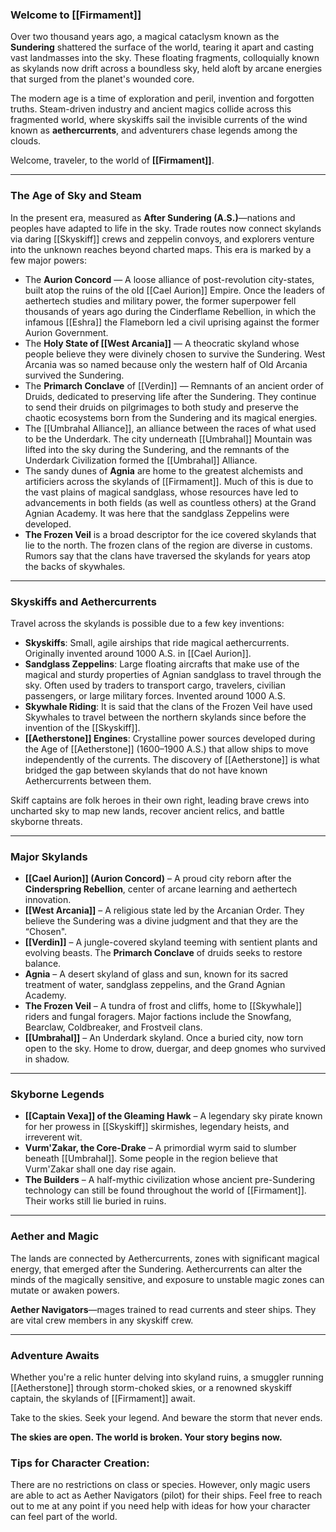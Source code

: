 ### **Welcome to [[Firmament]]**

Over two thousand years ago, a magical cataclysm known as the **Sundering** shattered the surface of the world, tearing it apart and casting vast landmasses into the sky. These floating fragments, colloquially known as skylands now drift across a boundless sky, held aloft by arcane energies that surged from the planet's wounded core.

The modern age is a time of exploration and peril, invention and forgotten truths. Steam-driven industry and ancient magics collide across this fragmented world, where skyskiffs sail the invisible currents of the wind known as **aethercurrents**, and adventurers chase legends among the clouds.

Welcome, traveler, to the world of **[[Firmament]]**.

---

### **The Age of Sky and Steam**

In the present era, measured as **After Sundering (A.S.)**—nations and peoples have adapted to life in the sky. Trade routes now connect skylands via daring [[Skyskiff]] crews and zeppelin convoys, and explorers venture into the unknown reaches beyond charted maps. This era is marked by a few major powers:

- The **Aurion Concord** — A loose alliance of post-revolution city-states, built atop the ruins of the old [[Cael Aurion]] Empire. Once the leaders of aethertech studies and military power, the former superpower fell thousands of years ago during the Cinderflame Rebellion, in which the infamous [[Eshra]] the Flameborn led a civil uprising against the former Aurion Government.
- The **Holy State of [[West Arcania]]** — A theocratic skyland whose people believe they were divinely chosen to survive the Sundering. West Arcania was so named because only the western half of Old Arcania survived the Sundering.
- The **Primarch Conclave** of [[Verdin]] — Remnants of an ancient order of Druids, dedicated to preserving life after the Sundering. They continue to send their druids on pilgrimages to both study and preserve the chaotic ecosystems born from the Sundering and its magical energies.
- The [[Umbrahal Alliance]], an alliance between the races of what used to be the Underdark. The city underneath [[Umbrahal]] Mountain was lifted into the sky during the Sundering, and the remnants of the Underdark Civilization formed the [[Umbrahal]] Alliance.
- The sandy dunes of **Agnia** are home to the greatest alchemists and artificiers across the skylands of [[Firmament]]. Much of this is due to the vast plains of magical sandglass, whose resources have led to advancements in both fields (as well as countless others) at the Grand Agnian Academy. It was here that the sandglass Zeppelins were developed.
- **The Frozen Veil** is a broad descriptor for the ice covered skylands that lie to the north. The frozen clans of the region are diverse in customs. Rumors say that the clans have traversed the skylands for years atop the backs of skywhales.

---

### **Skyskiffs and Aethercurrents**

Travel across the skylands is possible due to a few key inventions:

- **Skyskiffs**: Small, agile airships that ride magical aethercurrents. Originally invented around 1000 A.S. in [[Cael Aurion]].
- **Sandglass Zeppelins**: Large floating aircrafts that make use of the magical and sturdy properties of Agnian sandglass to travel through the sky. Often used by traders to transport cargo, travelers, civilian passengers, or large military forces. Invented around 1000 A.S.
- **Skywhale Riding**: It is said that the clans of the Frozen Veil have used Skywhales to travel between the northern skylands since before the invention of the [[Skyskiff]].
- **[[Aetherstone]] Engines**: Crystalline power sources developed during the Age of [[Aetherstone]] (1600–1900 A.S.) that allow ships to move independently of the currents. The discovery of [[Aetherstone]] is what bridged the gap between skylands that do not have known Aethercurrents between them.

Skiff captains are folk heroes in their own right, leading brave crews into uncharted sky to map new lands, recover ancient relics, and battle skyborne threats.

---

### **Major Skylands**

- **[[Cael Aurion]] (Aurion Concord)** – A proud city reborn after the **Cinderspring Rebellion**, center of arcane learning and aethertech innovation.
- **[[West Arcania]]** – A religious state led by the Arcanian Order. They believe the Sundering was a divine judgment and that they are the “Chosen".
- **[[Verdin]]** – A jungle-covered skyland teeming with sentient plants and evolving beasts. The **Primarch Conclave** of druids seeks to restore balance.
- **Agnia** – A desert skyland of glass and sun, known for its sacred treatment of water, sandglass zeppelins, and the Grand Agnian Academy.
- **The Frozen Veil** – A tundra of frost and cliffs, home to [[Skywhale]] riders and fungal foragers. Major factions include the Snowfang, Bearclaw, Coldbreaker, and Frostveil clans.
- **[[Umbrahal]]** – An Underdark skyland. Once a buried city, now torn open to the sky. Home to drow, duergar, and deep gnomes who survived in shadow.

---

### **Skyborne Legends**

- **[[Captain Vexa]] of the Gleaming Hawk** – A legendary sky pirate known for her prowess in [[Skyskiff]] skirmishes, legendary heists, and irreverent wit.
- **Vurm'Zakar, the Core-Drake** – A primordial wyrm said to slumber beneath [[Umbrahal]]. Some people in the region believe that Vurm'Zakar shall one day rise again.
- **The Builders** – A half-mythic civilization whose ancient pre-Sundering technology can still be found throughout the world of [[Firmament]]. Their works still lie buried in ruins.

---

### **Aether and Magic**

The lands are connected by Aethercurrents, zones with significant magical energy, that emerged after the Sundering. Aethercurrents can alter the minds of the magically sensitive, and exposure to unstable magic zones can mutate or awaken powers.

**Aether Navigators**—mages trained to read currents and steer ships. They are vital crew members in any skyskiff crew.

---

### **Adventure Awaits**

Whether you're a relic hunter delving into skyland ruins, a smuggler running [[Aetherstone]] through storm-choked skies, or a renowned skyskiff captain, the skylands of [[Firmament]] await.

Take to the skies. Seek your legend. And beware the storm that never ends.

**The skies are open. The world is broken. Your story begins now.**

### Tips for Character Creation: 
There are no restrictions on class or species. However, only magic users are able to act as Aether Navigators (pilot) for their ships. Feel free to reach out to me at any point if you need help with ideas for how your character can feel part of the world. 